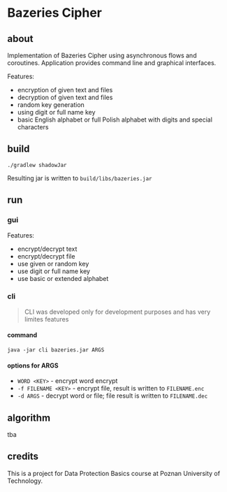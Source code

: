 # Bazeries Cipher

## about
Implementation of Bazeries Cipher using asynchronous flows and coroutines. 
Application provides command line and graphical interfaces.

Features:
* encryption of given text and files
* decryption of given text and files
* random key generation
* using digit or full name key
* basic English alphabet or full Polish alphabet with digits and special characters

## build
```
./gradlew shadowJar
```
Resulting jar is written to `build/libs/bazeries.jar`

## run
### gui
Features:
* encrypt/decrypt text
* encrypt/decrypt file
* use given or random key
* use digit or full name key
* use basic or extended alphabet

### cli
> CLI was developed only for development purposes and has very limites features

#### command
```
java -jar cli bazeries.jar ARGS
```
#### options for ARGS
* `WORD <KEY>` - encrypt word encrypt
* `-f FILENAME <KEY>` - encrypt file, result is written to `FILENAME.enc`
* `-d ARGS` - decrypt word or file; file result is written to `FILENAME.dec`

## algorithm
tba

## credits
This is a project for Data Protection Basics course at Poznan University of Technology.
